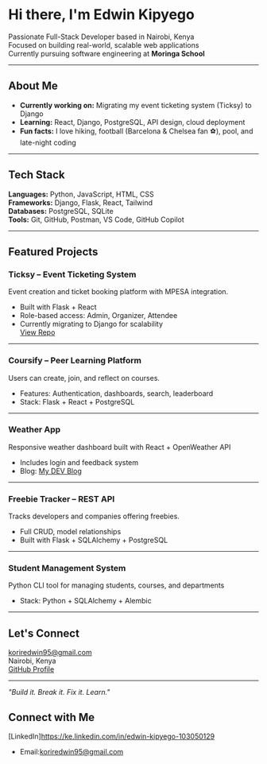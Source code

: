 #  Hi there, I'm Edwin Kipyego

 Passionate Full-Stack Developer based in Nairobi, Kenya  
Focused on building real-world, scalable web applications  
 Currently pursuing software engineering at **Moringa School**

---

## About Me

-  **Currently working on:** Migrating my event ticketing system (Ticksy) to Django
-  **Learning:** React, Django, PostgreSQL, API design, cloud deployment
-  **Fun facts:** I love hiking, football (Barcelona & Chelsea fan ⚽), pool, and late-night coding

---

## Tech Stack

**Languages:** Python, JavaScript, HTML, CSS  
**Frameworks:** Django, Flask, React, Tailwind  
**Databases:** PostgreSQL, SQLite  
**Tools:** Git, GitHub, Postman, VS Code, GitHub Copilot  

---

## Featured Projects

### Ticksy – Event Ticketing System
Event creation and ticket booking platform with MPESA integration.  
- Built with Flask + React  
- Role-based access: Admin, Organizer, Attendee  
- Currently migrating to Django for scalability  
   [View Repo](https://github.com/Edwin-kipyego)

---

### Coursify – Peer Learning Platform
Users can create, join, and reflect on courses.  
- Features: Authentication, dashboards, search, leaderboard  
- Stack: Flask + React + PostgreSQL

---

### Weather App
Responsive weather dashboard built with React + OpenWeather API  
- Includes login and feedback system  
- Blog: [My DEV Blog](https://dev.to/edwinkipyego/building-my-first-weather-app-at-moringa-school-a-develpers-journey-55ad)

---

###  Freebie Tracker – REST API
Tracks developers and companies offering freebies.  
- Full CRUD, model relationships  
- Built with Flask + SQLAlchemy + PostgreSQL

---

###  Student Management System
Python CLI tool for managing students, courses, and departments  
- Stack: Python + SQLAlchemy + Alembic

---

##  Let's Connect

 koriredwin95@gmail.com  
Nairobi, Kenya  
 [GitHub Profile](https://github.com/Edwin-kipyego)

---

 *"Build it. Break it. Fix it. Learn."*




## Connect with Me
[LinkedIn]https://ke.linkedin.com/in/edwin-kipyego-103050129

- Email:koriredwin95@gmail.com

